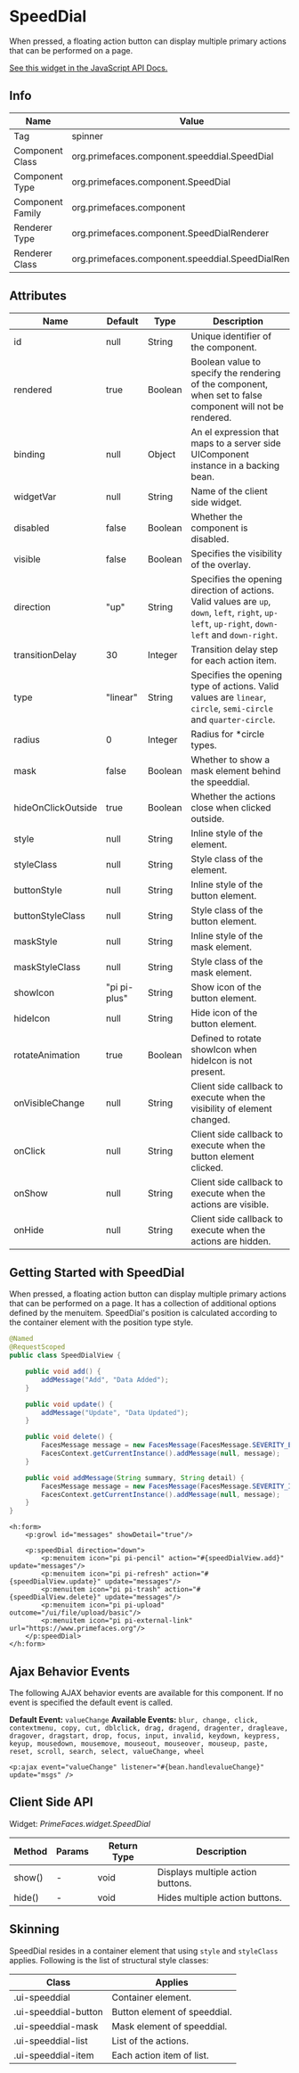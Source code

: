 # SpeedDial

When pressed, a floating action button can display multiple primary actions that can be performed on a page.

[See this widget in the JavaScript API Docs.](../jsdocs/classes/src_primefaces.primefaces.widget.speeddial.html)

## Info

| Name | Value |
| --- | --- |
| Tag | spinner
| Component Class | org.primefaces.component.speeddial.SpeedDial
| Component Type | org.primefaces.component.SpeedDial
| Component Family | org.primefaces.component |
| Renderer Type | org.primefaces.component.SpeedDialRenderer
| Renderer Class | org.primefaces.component.speeddial.SpeedDialRenderer

## Attributes

| Name | Default | Type | Description |
| --- | --- | --- | --- |
id | null | String | Unique identifier of the component.
rendered | true | Boolean | Boolean value to specify the rendering of the component, when set to false component will not be rendered.
binding | null | Object | An el expression that maps to a server side UIComponent instance in a backing bean.
widgetVar | null | String | Name of the client side widget.
disabled | false | Boolean | Whether the component is disabled.
visible | false | Boolean | Specifies the visibility of the overlay.
direction | "up" | String | Specifies the opening direction of actions. Valid values are `up`, `down`, `left`, `right`, `up-left`, `up-right`, `down-left` and `down-right`.
transitionDelay | 30 | Integer | Transition delay step for each action item.
type | "linear" | String | Specifies the opening type of actions. Valid values are `linear`, `circle`, `semi-circle` and `quarter-circle`.
radius | 0 | Integer | Radius for *circle types.
mask | false | Boolean | Whether to show a mask element behind the speeddial.
hideOnClickOutside | true | Boolean | Whether the actions close when clicked outside.
style | null | String | Inline style of the element.
styleClass | null | String | Style class of the element.
buttonStyle | null | String | Inline style of the button element.
buttonStyleClass | null | String | Style class of the button element.
maskStyle | null | String | Inline style of the mask element.
maskStyleClass | null | String | Style class of the mask element.
showIcon | "pi pi-plus" | String | Show icon of the button element.
hideIcon | null | String | Hide icon of the button element.
rotateAnimation | true | Boolean | Defined to rotate showIcon when hideIcon is not present.
onVisibleChange | null | String | Client side callback to execute when the visibility of element changed.
onClick | null | String | Client side callback to execute when the button element clicked.
onShow | null | String | Client side callback to execute when the actions are visible.
onHide | null | String | Client side callback to execute when the actions are hidden.

## Getting Started with SpeedDial
When pressed, a floating action button can display multiple primary actions that can be performed on a page. It has a 
collection of additional options defined by the menuitem. SpeedDial's position is calculated according to the 
container element with the position type style.

```java
@Named
@RequestScoped
public class SpeedDialView {

    public void add() {
        addMessage("Add", "Data Added");
    }

    public void update() {
        addMessage("Update", "Data Updated");
    }

    public void delete() {
        FacesMessage message = new FacesMessage(FacesMessage.SEVERITY_ERROR, "Delete", "Data Deleted");
        FacesContext.getCurrentInstance().addMessage(null, message);
    }

    public void addMessage(String summary, String detail) {
        FacesMessage message = new FacesMessage(FacesMessage.SEVERITY_INFO, summary, detail);
        FacesContext.getCurrentInstance().addMessage(null, message);
    }
}
```
```xhtml
<h:form>
    <p:growl id="messages" showDetail="true"/>
    
    <p:speedDial direction="down">
        <p:menuitem icon="pi pi-pencil" action="#{speedDialView.add}" update="messages"/>
        <p:menuitem icon="pi pi-refresh" action="#{speedDialView.update}" update="messages"/>
        <p:menuitem icon="pi pi-trash" action="#{speedDialView.delete}" update="messages"/>
        <p:menuitem icon="pi pi-upload" outcome="/ui/file/upload/basic"/>
        <p:menuitem icon="pi pi-external-link" url="https://www.primefaces.org"/>
    </p:speedDial>
</h:form>
```

## Ajax Behavior Events

The following AJAX behavior events are available for this component. If no event is specified the default event is called.

**Default Event:** `valueChange`
**Available Events:** `blur, change, click, contextmenu, copy, cut, dblclick, drag, dragend, dragenter, dragleave, dragover, dragstart, drop, focus, input, invalid, keydown, keypress, keyup, mousedown, mousemove, mouseout, mouseover, mouseup, paste, reset, scroll, search, select, valueChange, wheel`

```xhtml
<p:ajax event="valueChange" listener="#{bean.handlevalueChange}" update="msgs" />
```

## Client Side API
Widget: _PrimeFaces.widget.SpeedDial_

| Method | Params | Return Type | Description |
| --- | --- | --- | --- |
| show() | - | void | Displays multiple action buttons. |
| hide() | - | void | Hides multiple action buttons. |

## Skinning
SpeedDial resides in a container element that using `style` and `styleClass` applies. Following is the list of
structural style classes:

| Class | Applies |
| --- | --- |
.ui-speeddial | Container element.
.ui-speeddial-button | Button element of speeddial.
.ui-speeddial-mask | Mask element of speeddial.
.ui-speeddial-list | List of the actions.
.ui-speeddial-item | Each action item of list.
